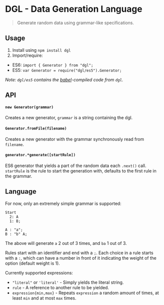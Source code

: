 # DGL -  Data Generation Language
> Generate random data using grammar-like specifications.


## Usage
1. Install using `npm install dgl`
2. Import/require:
  * ES6: `import { Generator } from "dgl";`
  * ES5: `var Generator = require("dgl/es5").Generator;`
  
*Note: `dgl/es5` contains the [babel](https://babeljs.io/)-compiled code from `dgl`.*


## API
#### `new Generator(grammar)`
Creates a new generator, `grammar` is a string containing the dgl.

#### `Generator.fromFile(filename)`
Creates a new generator with the grammar synchronously read from `filename`.

#### `generator.*generate([startRule])`
ES6 generator that yields a part of the random data each `.next()` call.
`startRule` is the rule to start the generation with, defaults to the first rule in the grammar.


## Language
For now, only an extremely simple grammar is supported:
```
Start
  2: A
  1: B;
  
A : "a";
B : "b" A;
```
The above will generate `a` 2 out of 3 times, and `ba` 1 out of 3.

Rules start with an identifier and end with a `;`. Each choice in a rule starts with a `:`, which can have a number in front of it indicating the weight of the option (default weight is 1).

Currently supported expressions:
  * `"literal"` or `'literal'` - Simply yields the literal string.
  * `rule` - A reference to another rule to be yielded.
  * `expression{min,max}` - Repeats `expression` a random amount of times, at least `min` and at most `max` times.